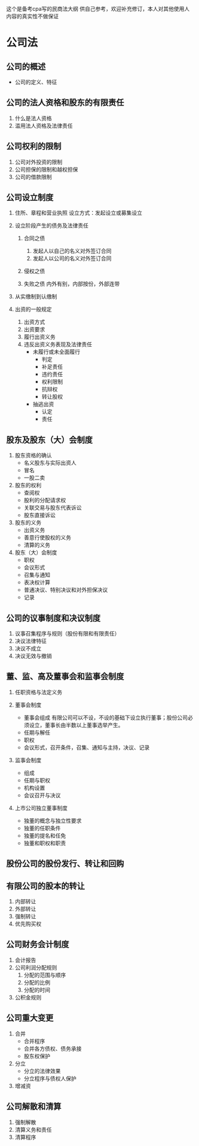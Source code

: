 这个是备考cpa写的民商法大纲 供自己参考，欢迎补充修订，本人对其他使用人内容的真实性不做保证
# 公司法

## 公司的概述

* 公司的定义、特征

## 公司的法人资格和股东的有限责任

1. 什么是法人资格
2. 滥用法人资格及法律责任

## 公司权利的限制

1. 公司对外投资的限制
2. 公司担保的限制和越权担保
3. 公司的借款限制

## 公司设立制度

1. 住所、章程和营业执照
   设立方式：发起设立或募集设立
2. 设立阶段产生的债务及法律责任

   1. 合同之债

      1. 发起人以自己的名义对外签订合同
      2. 发起人以公司的名义对外签订合同
   2. 侵权之债
   3. 失败之债
      内外有别，内部按份，外部连带
3. 从实缴制到认缴制
4. 出资的一般规定

   1. 出资方式
   2. 出资要求
   3. 履行出资义务
   4. 违反出资义务表现及法律责任
      * 未履行或未全面履行
        * 判定
        * 补足责任
        * 违约责任
        * 权利限制
        * 抗辩权
        * 转让股权
      * 抽逃出资
        * 认定
        * 责任

## 股东及股东（大）会制度

1. 股东资格的确认
   * 名义股东与实际出资人
   * 冒名
   * 一股二卖
2. 股东的权利
   * 查阅权
   * 股利的分配请求权
   * 关联交易与股东代表诉讼
   * 股东直接诉讼
3. 股东的义务
   * 出资义务
   * 善意行使股权的义务
   * 清算的义务
4. 股东（大）会制度
   * 职权
   * 会议形式
   * 召集与通知
   * 表决权计算
   * 普通决议、特别决议和对外担保决议
   * 记录

## 公司的议事制度和决议制度

1. 议事召集程序与规则（股份有限和有限责任）
2. 决议法律特征
3. 决议不成立
4. 决议无效与撤销

## 董、监、高及董事会和监事会制度

1. 任职资格与法定义务
2. 董事会制度
   * 董事会组成
     有限公司可以不设，不设的基础下设立执行董事；股份公司必须设立，董事长由半数以上董事选举产生。
   * 任期与解任
   * 职权
   * 会议形式，召开条件，召集、通知与主持，决议、记录

3. 监事会制度
   * 组成
   * 任期与职权
   * 机构设置
   * 会议召开与决议
4. 上市公司独立董事制度
   * 独董的概念与独立性要求
   * 独董的任职条件
   * 独董的提名和任免
   * 独董和职权和职责

## 股份公司的股份发行、转让和回购

## 有限公司的股本的转让

1. 内部转让
2. 外部转让
3. 强制转让
4. 优先购买权

## 公司财务会计制度
1. 会计报告
2. 公司利润分配规则
   1. 分配的范围与顺序
   2. 分配的比例
   3. 分配的时间
3. 公积金规则

## 公司重大变更

1. 合并
   * 合并程序
   * 合并各方债权、债务承接
   * 股东权保护
2. 分立
   * 分立的法律效果
   * 分立程序与债权人保护
3. 增减资

## 公司解散和清算

1. 强制解散
2. 清算义务和责任
3. 清算程序
